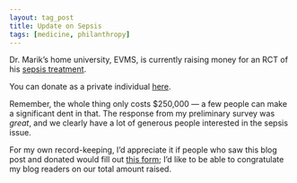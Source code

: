 ```yaml
---
layout: tag_post
title: Update on Sepsis
tags: [medicine, philanthropy]
---
```


Dr. Marik’s home university, EVMS, is currently raising money for an RCT of his [sepsis treatment](https://srconstantin.wordpress.com/2017/04/09/sepsis-cure-needs-an-rct/).

You can donate as a private individual [here](https://giving.evms.edu/give_now_sepsis/).

Remember, the whole thing only costs $250,000 — a few people can make a significant dent in that.  The response from my preliminary survey was _great_, and we clearly have a lot of generous people interested in the sepsis issue.

For my own record-keeping, I’d appreciate it if people who saw this blog post and donated would fill out [this form](https://docs.google.com/forms/d/e/1FAIpQLSe_fqU7BoBHIYnW2_CKelHkcqzcAKmJwNSRUFqg-e5zjnX98w/viewform?usp=sf_link); I’d like to be able to congratulate my blog readers on our total amount raised.

 
